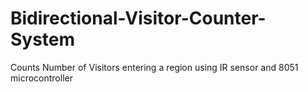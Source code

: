 # Bidirectional-Visitor-Counter-System
Counts Number of Visitors entering a region using IR sensor and 8051 microcontroller
